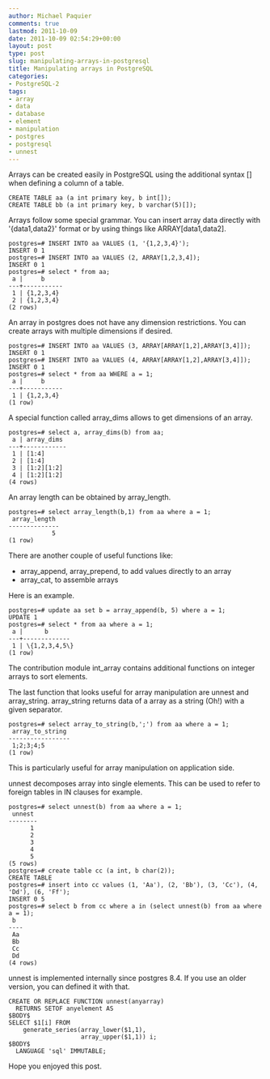 ```yaml
---
author: Michael Paquier
comments: true
lastmod: 2011-10-09
date: 2011-10-09 02:54:29+00:00
layout: post
type: post
slug: manipulating-arrays-in-postgresql
title: Manipulating arrays in PostgreSQL
categories:
- PostgreSQL-2
tags:
- array
- data
- database
- element
- manipulation
- postgres
- postgresql
- unnest
---
```


Arrays can be created easily in PostgreSQL using the additional syntax [] when defining a column of a table.

    CREATE TABLE aa (a int primary key, b int[]);
    CREATE TABLE bb (a int primary key, b varchar(5)[]);

Arrays follow some special grammar. You can insert array data directly with '\{data1,data2\}' format or by using things like ARRAY[data1,data2].

    postgres=# INSERT INTO aa VALUES (1, '{1,2,3,4}');
    INSERT 0 1
    postgres=# INSERT INTO aa VALUES (2, ARRAY[1,2,3,4]);
    INSERT 0 1
    postgres=# select * from aa;
     a |     b     
    ---+-----------
     1 | {1,2,3,4}
     2 | {1,2,3,4}
    (2 rows)

An array in postgres does not have any dimension restrictions. You can create arrays with multiple dimensions if desired.

    postgres=# INSERT INTO aa VALUES (3, ARRAY[ARRAY[1,2],ARRAY[3,4]]);
    INSERT 0 1
    postgres=# INSERT INTO aa VALUES (4, ARRAY[ARRAY[1,2],ARRAY[3,4]]);
    INSERT 0 1
    postgres=# select * from aa WHERE a = 1;
     a |     b       
    ---+-----------
     1 | {1,2,3,4}
    (1 row)

A special function called array\_dims allows to get dimensions of an array.

    postgres=# select a, array_dims(b) from aa;
     a | array_dims 
    ---+------------
     1 | [1:4]
     2 | [1:4]
     3 | [1:2][1:2]
     4 | [1:2][1:2]
    (4 rows)

An array length can be obtained by array\_length.

    postgres=# select array_length(b,1) from aa where a = 1;
     array_length 
    --------------
                5
    (1 row)

There are another couple of useful functions like:

  * array\_append, array\_prepend, to add values directly to an array	
  * array\_cat, to assemble arrays

Here is an example.

    postgres=# update aa set b = array_append(b, 5) where a = 1;
    UPDATE 1
    postgres=# select * from aa where a = 1;
     a |      b      
    ---+-------------
     1 | \{1,2,3,4,5\}
    (1 row)

The contribution module int\_array contains additional functions on integer arrays to sort elements.

The last function that looks useful for array manipulation are unnest and array\_string. array\_string returns data of a array as a string (Oh!) with a given separator.

    postgres=# select array_to_string(b,';') from aa where a = 1;
     array_to_string 
    -----------------
     1;2;3;4;5
    (1 row)

This is particularly useful for array manipulation on application side.

unnest decomposes array into single elements. This can be used to refer to foreign tables in IN clauses for example.

    postgres=# select unnest(b) from aa where a = 1;
     unnest 
    --------
          1
          2
          3
          4
          5
    (5 rows)
    postgres=# create table cc (a int, b char(2));
    CREATE TABLE
    postgres=# insert into cc values (1, 'Aa'), (2, 'Bb'), (3, 'Cc'), (4, 'Dd'), (6, 'Ff');
    INSERT 0 5
    postgres=# select b from cc where a in (select unnest(b) from aa where a = 1);
     b  
    ----
     Aa
     Bb
     Cc
     Dd
    (4 rows)

unnest is implemented internally since postgres 8.4. If you use an older version, you can defined it with that.

    CREATE OR REPLACE FUNCTION unnest(anyarray)
      RETURNS SETOF anyelement AS
    $BODY$
    SELECT $1[i] FROM
        generate_series(array_lower($1,1),
                        array_upper($1,1)) i;
    $BODY$
      LANGUAGE 'sql' IMMUTABLE;

Hope you enjoyed this post.
